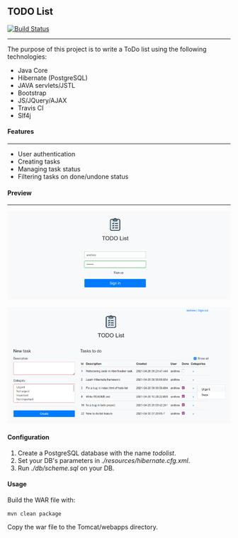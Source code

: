 ## TODO List  
[![Build Status](https://travis-ci.org/amasterenko/job4j_todolist.svg?branch=master)](https://travis-ci.org/amasterenko/job4j_todolist)  
____ 

The purpose of this project is to write a ToDo list using the following technologies:  
- Java Core  
- Hibernate (PostgreSQL)
- JAVA servlets/JSTL    
- Bootstrap  
- JS/JQuery/AJAX
- Travis CI
- Slf4j  

#### Features  
____  
- User authentication  
- Creating tasks    
- Managing task status     
- Filtering tasks on done/undone status    

#### Preview  
____  

![ScreenShot](images/signin.png)  

![ScreenShot](images/main.png)  

#### Configuration  
1. Create a PostgreSQL database with the name _todolist_.  
2. Set your DB's parameters in _./resources/hibernate.cfg.xml_.  
3. Run _./db/scheme.sql_ on your DB.  

#### Usage  
Build the WAR file with:
```
mvn clean package
```
Copy the war file to the Tomcat/webapps directory.  